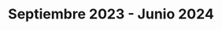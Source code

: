 ---
title: "Septiembre 2023 - Junio 2024"
description: "Grado Especialización - Inteligencia Artificial y Big Data"
summary: "Especialización en machine learning, procesamiento de datos masivos, redes neuronales y Python."
---